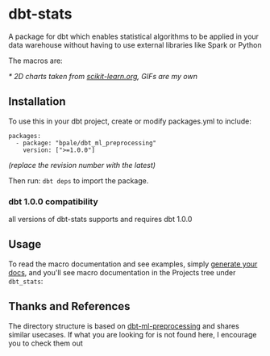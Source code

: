 # dbt-stats

A package for dbt which enables statistical algorithms to be applied in your data warehouse without having to use external libraries like Spark or Python


The macros are:


_\* 2D charts taken from [scikit-learn.org](https://scikit-learn.org/stable/auto_examples/preprocessing/plot_all_scaling.html), GIFs are my own_
## Installation
To use this in your dbt project, create or modify packages.yml to include:
```
packages:
  - package: "bpale/dbt_ml_preprocessing"
    version: [">=1.0.0"]
```
_(replace the revision number with the latest)_

Then run:
```dbt deps``` to import the package.

### dbt 1.0.0 compatibility
all versions of dbt-stats supports and requires dbt 1.0.0

## Usage
To read the macro documentation and see examples, simply [generate your docs](https://docs.getdbt.com/reference/commands/cmd-docs/), and you'll see macro documentation in the Projects tree under ```dbt_stats```:


## Thanks and References
The directory structure is based on [dbt-ml-preprocessing](https://github.com/omnata-labs/dbt-ml-preprocessing) and shares similar usecases. If what you are looking for is not found here, I encourage you to check them out

